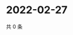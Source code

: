 # 2022-02-27

共 0 条

<!-- BEGIN WEIBO -->
<!-- 最后更新时间 Sun Feb 27 2022 13:11:22 GMT+0800 (China Standard Time) -->

<!-- END WEIBO -->
